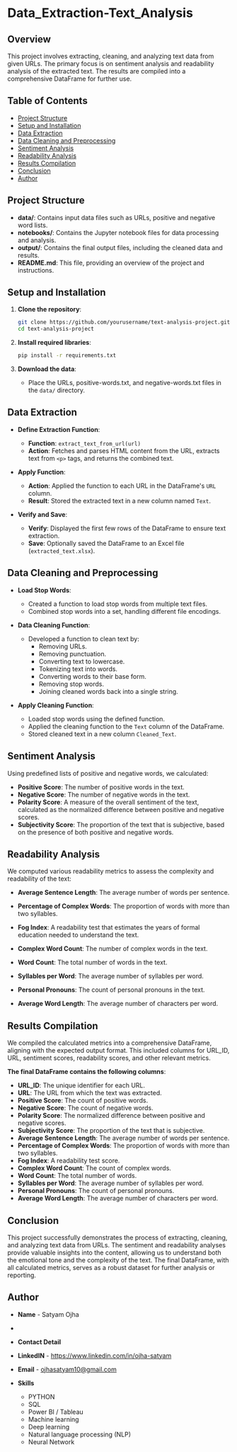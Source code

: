 # Data_Extraction-Text_Analysis

## Overview

This project involves extracting, cleaning, and analyzing text data from given URLs. The primary focus is on sentiment analysis and readability analysis of the extracted text. The results are compiled into a comprehensive DataFrame for further use.

## Table of Contents

- [Project Structure](#project-structure)
- [Setup and Installation](#setup-and-installation)
- [Data Extraction](#data-extraction)
- [Data Cleaning and Preprocessing](#data-cleaning-and-preprocessing)
- [Sentiment Analysis](#sentiment-analysis)
- [Readability Analysis](#readability-analysis)
- [Results Compilation](#results-compilation)
- [Conclusion](#conclusion)
- [Author](#author)

## Project Structure

- **data/**: Contains input data files such as URLs, positive and negative word lists.
- **notebooks/**: Contains the Jupyter notebook files for data processing and analysis.
- **output/**: Contains the final output files, including the cleaned data and results.
- **README.md**: This file, providing an overview of the project and instructions.

## Setup and Installation

1. **Clone the repository**:
    ```bash
    git clone https://github.com/yourusername/text-analysis-project.git
    cd text-analysis-project
    ```

2. **Install required libraries**:
    ```bash
    pip install -r requirements.txt
    ```

3. **Download the data**:
    - Place the URLs, positive-words.txt, and negative-words.txt files in the `data/` directory.

## Data Extraction

- **Define Extraction Function**:
    - **Function**: `extract_text_from_url(url)`
    - **Action**: Fetches and parses HTML content from the URL, extracts text from `<p>` tags, and returns the combined text.

- **Apply Function**:
    - **Action**: Applied the function to each URL in the DataFrame's `URL` column.
    - **Result**: Stored the extracted text in a new column named `Text`.

- **Verify and Save**:
    - **Verify**: Displayed the first few rows of the DataFrame to ensure text extraction.
    - **Save**: Optionally saved the DataFrame to an Excel file (`extracted_text.xlsx`).

## Data Cleaning and Preprocessing

- **Load Stop Words**:
    - Created a function to load stop words from multiple text files.
    - Combined stop words into a set, handling different file encodings.

- **Data Cleaning Function**:
    - Developed a function to clean text by:
        - Removing URLs.
        - Removing punctuation.
        - Converting text to lowercase.
        - Tokenizing text into words.
        - Converting words to their base form.
        - Removing stop words.
        - Joining cleaned words back into a single string.

- **Apply Cleaning Function**:
    - Loaded stop words using the defined function.
    - Applied the cleaning function to the `Text` column of the DataFrame.
    - Stored cleaned text in a new column `Cleaned_Text`.

## Sentiment Analysis

Using predefined lists of positive and negative words, we calculated:
- **Positive Score**: The number of positive words in the text.
- **Negative Score**: The number of negative words in the text.
- **Polarity Score**: A measure of the overall sentiment of the text, calculated as the normalized difference between positive and negative scores.
- **Subjectivity Score**: The proportion of the text that is subjective, based on the presence of both positive and negative words.

## Readability Analysis

We computed various readability metrics to assess the complexity and readability of the text:
- **Average Sentence Length**: The average number of words per sentence.
- **Percentage of Complex Words**: The proportion of words with more than two syllables.
- **Fog Index**: A readability test that estimates the years of formal education needed to understand the text.
- **Complex Word Count**: The number of complex words in the text.
- **Word Count**: The total number of words in the text.
- **Syllables per Word**: The average number of syllables per word.
- **Personal Pronouns**: The count of personal pronouns in the text.

- **Average Word Length**: The average number of characters per word.

## Results Compilation

We compiled the calculated metrics into a comprehensive DataFrame, aligning with the expected output format. This included columns for URL_ID, URL, sentiment scores, readability scores, and other relevant metrics.

**The final DataFrame contains the following columns**:

- **URL_ID**: The unique identifier for each URL.
- **URL**: The URL from which the text was extracted.
- **Positive Score**: The count of positive words.
- **Negative Score**: The count of negative words.
- **Polarity Score**: The normalized difference between positive and negative scores.
- **Subjectivity Score**: The proportion of the text that is subjective.
- **Average Sentence Length**: The average number of words per sentence.
- **Percentage of Complex Words**: The proportion of words with more than two syllables.
- **Fog Index**: A readability test score.
- **Complex Word Count**: The count of complex words.
- **Word Count**: The total number of words.
- **Syllables per Word**: The average number of syllables per word.
- **Personal Pronouns**: The count of personal pronouns.
- **Average Word Length**: The average number of characters per word.

## Conclusion

This project successfully demonstrates the process of extracting, cleaning, and analyzing text data from URLs. The sentiment and readability analyses provide valuable insights into the content, allowing us to understand both the emotional tone and the complexity of the text. The final DataFrame, with all calculated metrics, serves as a robust dataset for further analysis or reporting.

## Author

- **Name** - Satyam Ojha
- 
-  **Contact Detail** 
  - **LinkedIN** - https://www.linkedin.com/in/ojha-satyam
  - **Email**    - ojhasatyam10@gmail.com
    
- **Skills**  
  - PYTHON
  - SQL
  - Power BI / Tableau
  - Machine learning
  - Deep learning
  - Natural language processing (NLP)
  - Neural Network
